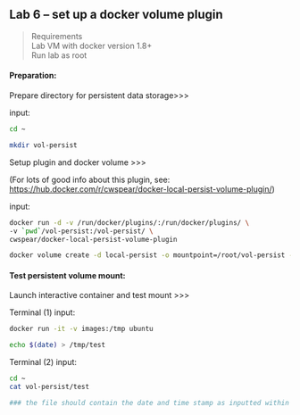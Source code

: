 ## Lab 6 – set up a docker volume plugin

> Requirements <br>
> Lab VM with docker version 1.8+ <br>
> Run lab as root <br>

#### Preparation:

Prepare directory for persistent data storage>>>

input:
```bash
cd ~

mkdir vol-persist
```

Setup plugin and docker volume >>>

(For lots of good info about this plugin, see:   https://hub.docker.com/r/cwspear/docker-local-persist-volume-plugin/)

input:
```bash
docker run -d -v /run/docker/plugins/:/run/docker/plugins/ \
-v `pwd`/vol-persist:/vol-persist/ \
cwspear/docker-local-persist-volume-plugin

docker volume create -d local-persist -o mountpoint=/root/vol-persist --name=images
```

#### Test persistent volume mount:

Launch interactive container and test mount >>>

Terminal (1)
input:
```bash
docker run -it -v images:/tmp ubuntu

echo $(date) > /tmp/test
```

Terminal (2)
input:
```bash
cd ~
cat vol-persist/test

### the file should contain the date and time stamp as inputted within the interactive container
```
